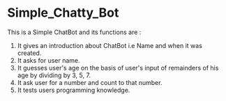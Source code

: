  <h1>Simple_Chatty_Bot</h1>

<p> This is a Simple ChatBot and its functions are : </p>
<ol>
<li>It gives an introduction about ChatBot i.e Name and when it was created.</li>
<li>It asks for user name.</li>
<li>It guesses user's age on the basis of user's input of remainders of his age by dividing by 3, 5, 7.</li>
<li>It ask user for a number and count to that number.</i>
<li>It tests users programming knowledge.</li>
</ol>
